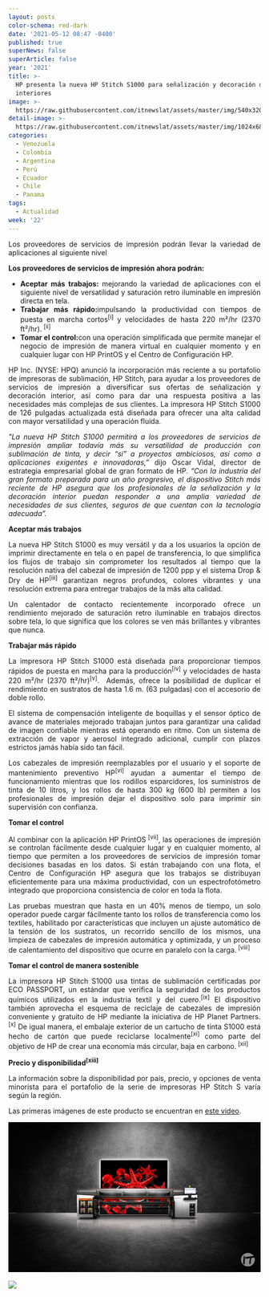 ```yaml
---
layout: posts
color-schema: red-dark
date: '2021-05-12 08:47 -0400'
published: true
superNews: false
superArticle: false
year: '2021'
title: >-
  HP presenta la nueva HP Stitch S1000 para señalización y decoración de
  interiores
image: >-
  https://raw.githubusercontent.com/itnewslat/assets/master/img/540x320/HP-Stitch-S1000-p.jpg
detail-image: >-
  https://raw.githubusercontent.com/itnewslat/assets/master/img/1024x680/HP-Stitch-S1000-g.jpg
categories:
  - Venezuela
  - Colombia
  - Argentina
  - Perú
  - Ecuador
  - Chile
  - Panama
tags:
  - Actualidad
week: '22'
---
```

<p style="text-align: justify;">Los proveedores de servicios de impresión podrán llevar la variedad de aplicaciones al siguiente nivel</p>
<p style="text-align: justify;"><strong>Los proveedores de servicios de impresión ahora podrán:</strong></p>

<ul style="text-align: justify;">
	<li><strong>Aceptar más trabajos: </strong>mejorando la variedad de aplicaciones con el siguiente nivel de versatilidad y saturación retro iluminable en impresión directa en tela.</li>
	<li><strong>Trabajar más rápido:</strong>impulsando la productividad con tiempos de puesta en marcha cortos<sup>[i]</sup> y velocidades de hasta 220 m²/hr (2370 ft²/hr).<sup> [ii]</sup></li>
	<li><strong>Tomar el control:</strong>con una operación simplificada que permite manejar el negocio de impresión de manera virtual en cualquier momento y en cualquier lugar con HP PrintOS y el Centro de Configuración HP.</li>
</ul>
<p style="text-align: justify;">HP Inc. (NYSE: HPQ) anunció la incorporación más reciente a su portafolio de impresoras de sublimación, HP Stitch, para ayudar a los proveedores de servicios de impresión a diversificar sus ofertas de señalización y decoración interior, así como para dar una respuesta positiva a las necesidades más complejas de sus clientes. La impresora HP Stitch S1000 de 126 pulgadas actualizada está diseñada para ofrecer una alta calidad con mayor versatilidad y una operación fluida.</p>
<p style="text-align: justify;"><em>"La nueva HP Stitch S1000 permitirá a los proveedores de servicios de impresión ampliar todavía más su versatilidad de producción con sublimación de tinta, y decir “sí” a proyectos ambiciosos, así como a aplicaciones exigentes e innovadoras,”</em> dijo Oscar Vidal, director de estrategia empresarial global de gran formato de HP. <em>“Con la industria del gran formato preparada para un año progresivo, el dispositivo Stitch más reciente de HP asegura que los profesionales de la señalización y la decoración interior puedan responder a una amplia variedad de necesidades de sus clientes, seguros de que cuentan con la tecnología adecuada”.</em></p>
<p style="text-align: justify;"><strong>Aceptar más trabajos </strong></p>
<p style="text-align: justify;">La nueva HP Stitch S1000 es muy versátil y da a los usuarios la opción de imprimir directamente en tela o en papel de transferencia, lo que simplifica los flujos de trabajo sin comprometer los resultados al tiempo que la resolución nativa del cabezal de impresión de 1200 ppp y el sistema Drop &amp; Dry de HP<sup>[iii]</sup> garantizan negros profundos, colores vibrantes y una resolución extrema para entregar trabajos de la más alta calidad.</p>
<p style="text-align: justify;">Un calentador de contacto recientemente incorporado ofrece un rendimiento mejorado de saturación retro iluminable en trabajos directos sobre tela, lo que significa que los colores se ven más brillantes y vibrantes que nunca.</p>
<p style="text-align: justify;"><strong>Trabajar más rápido </strong></p>
<p style="text-align: justify;">La impresora HP Stitch S1000 está diseñada para proporcionar tiempos rápidos de puesta en marcha para la producción<sup>[iv]</sup> y velocidades de hasta 220 m²/hr (2370 ft²/hr)<sup>[v]</sup>. <sup> </sup>Además, ofrece la posibilidad de duplicar el rendimiento en sustratos de hasta 1.6 m. (63 pulgadas) con el accesorio de doble rollo.</p>
<p style="text-align: justify;">El sistema de compensación inteligente de boquillas y el sensor óptico de avance de materiales mejorado trabajan juntos para garantizar una calidad de imagen confiable mientras está operando en ritmo. Con un sistema de extracción de vapor y aerosol integrado adicional, cumplir con plazos estrictos jamás había sido tan fácil.</p>
<p style="text-align: justify;">Los cabezales de impresión reemplazables por el usuario y el soporte de mantenimiento preventivo HP<sup>[vi]</sup> ayudan a aumentar el tiempo de funcionamiento mientras que los rodillos esparcidores, los suministros de tinta de 10 litros, y los rollos de hasta 300 kg (600 lb) permiten a los profesionales de impresión dejar el dispositivo solo para imprimir sin supervisión con confianza.</p>
<p style="text-align: justify;"><strong>Tomar el control </strong></p>
<p style="text-align: justify;">Al combinar con la aplicación HP PrintOS<sup> [vii]</sup>, las operaciones de impresión se controlan fácilmente desde cualquier lugar y en cualquier momento, al tiempo que permiten a los proveedores de servicios de impresión tomar decisiones basadas en los datos. Si están trabajando con una flota, el Centro de Configuración HP asegura que los trabajos se distribuyan eficientemente para una máxima productividad, con un espectrofotómetro integrado que proporciona consistencia de color en toda la flota.</p>
<p style="text-align: justify;">Las pruebas muestran que hasta en un 40% menos de tiempo, un solo operador puede cargar fácilmente tanto los rollos de transferencia como los textiles, habilitado por características que incluyen un ajuste automático de la tensión de los sustratos, un recorrido sencillo de los mismos, una limpieza de cabezales de impresión automática y optimizada, y un proceso de calentamiento del dispositivo que ocurre en paralelo con la carga.<sup> [viii]</sup></p>
<p style="text-align: justify;"><strong>Tomar el control de manera sostenible </strong></p>
<p style="text-align: justify;">La impresora HP Stitch S1000 usa tintas de sublimación certificadas por ECO PASSPORT, un estándar que verifica la seguridad de los productos químicos utilizados en la industria textil y del cuero.<sup>[ix]</sup> El dispositivo también aprovecha el esquema de reciclaje de cabezales de impresión conveniente y gratuito de HP mediante la iniciativa de HP Planet Partners.<sup> [x]</sup> De igual manera, el embalaje exterior de un cartucho de tinta S1000 está hecho de cartón que puede reciclarse localmente<sup>[xi]</sup> como parte del objetivo de HP de crear una economía más circular, baja en carbono.<sup> [xii]</sup></p>
<p style="text-align: justify;"><strong>Precio y disponibilidad<sup>[xiii]</sup></strong></p>
<p style="text-align: justify;">La información sobre la disponibilidad por país, precio, y opciones de venta minorista para el portafolio de la serie de impresoras HP Stitch S varía según la región.</p>
<p style="text-align: justify;">Las primeras imágenes de este producto se encuentran en <a href="https://youtu.be/0YniOWfGGc4">este video</a>.</p>

![](https://raw.githubusercontent.com/itnewslat/assets/master/img/540x320/HP-Stitch-S1000-p.jpg)

<img src="https://tracker.metricool.com/c3po.jpg?hash=56f88a41e39ab42c063cc51676587a04"/>
